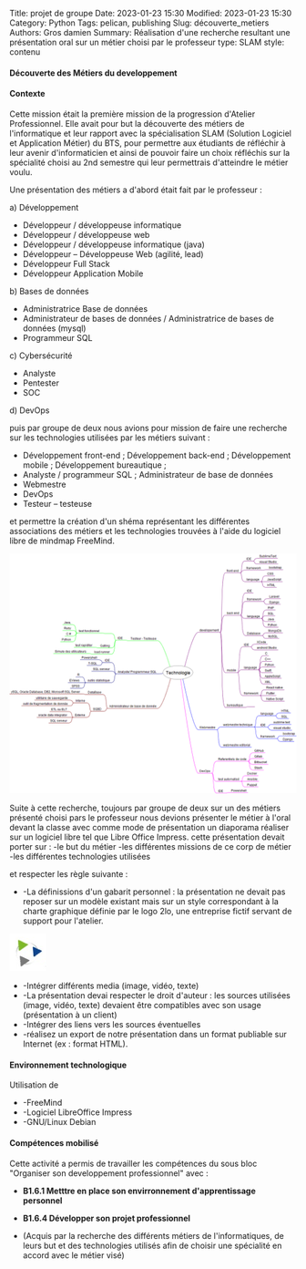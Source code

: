 Title: projet de groupe
Date: 2023-01-23 15:30
Modified: 2023-01-23 15:30
Category: Python
Tags: pelican, publishing
Slug: découverte_metiers
Authors: Gros damien
Summary: Réalisation d'une recherche resultant une présentation oral sur un métier choisi par le professeur
type: SLAM
style: contenu
                    
#### Découverte des Métiers du developpement

#### Contexte

Cette mission était la première mission de la progression d'Atelier Professionnel. Elle avait pour but la découverte des métiers de l'informatique et leur rapport avec la spécialisation SLAM (Solution Logiciel et Application Métier) du BTS, pour permettre aux étudiants de réfléchir à leur avenir d'informaticien et ainsi de pouvoir faire un choix réfléchis sur la spécialité choisi au 2nd semestre qui leur permettrais d'atteindre le métier voulu.

Une présentation des métiers a d'abord était fait par le professeur :

a) Développement

* Développeur / développeuse informatique
* Développeur / développeuse web
* Développeur / développeuse informatique (java)
* Développeur – Développeuse Web (agilité, lead)
* Développeur Full Stack
* Développeur Application Mobile

b) Bases de données

- Administratrice Base de données
- Administrateur de bases de données / Administratrice de bases de données (mysql)
- Programmeur SQL

c) Cybersécurité

- Analyste
- Pentester
- SOC

d) DevOps

puis par groupe de deux nous avions pour mission de faire une recherche sur les technologies utilisées par les métiers suivant :

- Développement front-end ; Développement back-end ; Développement mobile ; Développement bureautique ;
- Analyste / programmeur SQL ; Administrateur de base de données
- Webmestre
- DevOps
- Testeur – testeuse

et permettre la création d'un shéma représentant les différentes associations des métiers et les technologies trouvées à l'aide du logiciel libre de mindmap FreeMind.

![mon image](./themes/mon-theme-pelican/static/images/decouverte_metier/Technologie.png)

Suite à cette recherche, toujours par groupe de deux sur un des métiers présenté choisi pars le professeur nous devions présenter le métier à l'oral devant la classe avec comme mode de présentation un diaporama réaliser sur un logiciel libre tel que Libre Office Impress.
cette présentation devait porter sur :
    -le but du métier
    -les différentes missions de ce corp de métier
    -les différentes technologies utilisées

et respecter les règle suivante :

- -La définissions d'un gabarit personnel : la présentation ne devait pas reposer sur un modèle existant mais sur un style correspondant à la charte graphique définie par le logo 2lo, une entreprise fictif servant de support pour l'atelier. 

![mon image](./themes/mon-theme-pelican/static/images/2lo.png)

- -Intégrer différents media (image, vidéo, texte)
- -La présentation devai respecter le droit d'auteur : les sources utilisées (image, vidéo, texte) devaient être compatibles avec son usage (présentation à un client)
- -Intégrer des liens vers les sources éventuelles
- -réalisez un export de notre présentation dans un format publiable sur Internet (ex : format HTML).
    
#### Environnement technologique

Utilisation de

- -FreeMind
- -Logiciel LibreOffice Impress
- -GNU/Linux Debian

#### Compétences mobilisé

Cette activité a permis de travailler les compétences du sous bloc "Organiser son developpement professionnel" avec :

- **B1.6.1 Metttre en place son envirronnement d'apprentissage personnel**

- **B1.6.4 Développer son projet professionnel**
- (Acquis par la recherche des différents métiers de l'informatiques, de leurs but et des technologies utilisés afin de choisir une spécialité en accord
avec le métier visé)
